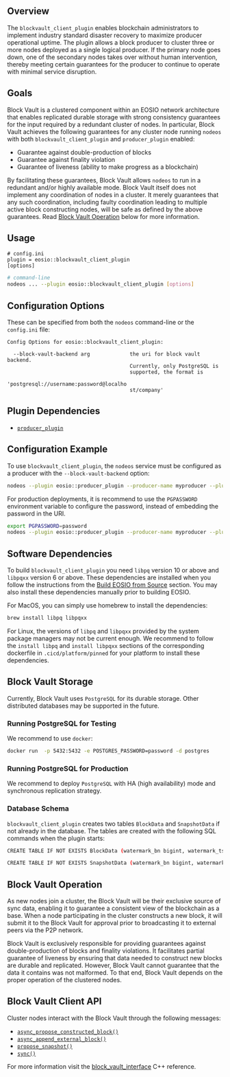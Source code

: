 
## Overview

The `blockvault_client_plugin` enables blockchain administrators to implement industry standard disaster recovery to maximize producer operational uptime. The plugin allows a block producer to cluster three or more nodes deployed as a single logical producer. If the primary node goes down, one of the secondary nodes takes over without human intervention, thereby meeting certain guarantees for the producer to continue to operate with minimal service disruption.

## Goals

Block Vault is a clustered component within an EOSIO network architecture that enables replicated durable storage with strong consistency guarantees for the input required by a redundant cluster of nodes. In particular, Block Vault achieves the following guarantees for any cluster node running `nodeos` with both `blockvault_client_plugin` and `producer_plugin` enabled:

* Guarantee against double-production of blocks
* Guarantee against finality violation
* Guarantee of liveness (ability to make progress as a blockchain)

By facilitating these guarantees, Block Vault allows `nodeos` to run in a redundant and/or highly available mode. Block Vault itself does not implement any coordination of nodes in a cluster. It merely guarantees that any such coordination, including faulty coordination leading to multiple active block constructing nodes, will be safe as defined by the above guarantees. Read [Block Vault Operation](#block-vault-operation) below for more information.

## Usage

```console
# config.ini
plugin = eosio::blockvault_client_plugin
[options]
```
```sh
# command-line
nodeos ... --plugin eosio::blockvault_client_plugin [options]
```

## Configuration Options

These can be specified from both the `nodeos` command-line or the `config.ini` file:

```console
Config Options for eosio::blockvault_client_plugin:

  --block-vault-backend arg             the uri for block vault backend. 
                                        Currently, only PostgreSQL is 
                                        supported, the format is 
                                        'postgresql://username:password@localho
                                        st/company'
```

## Plugin Dependencies

* [`producer_plugin`](../producer_plugin/index.md)

## Configuration Example

To use `blockvault_client_plugin`, the `nodeos` service must be configured as a producer with the `--block-vault-backend` option:

```sh
nodeos --plugin eosio::producer_plugin --producer-name myproducer --plugin eosio::blockvault_client_plugin --block-vault-backend postgresql://user:password@mycompany.com
```

For production deployments, it is recommend to use the `PGPASSWORD` environment variable to configure the password, instead of embedding the password in the URI.

```sh
export PGPASSWORD=password
nodeos --plugin eosio::producer_plugin --producer-name myproducer --plugin eosio::blockvault_client_plugin --block-vault-backend postgresql://user@mycompany.com
```

## Software Dependencies

To build `blockvault_client_plugin` you need `libpq` version 10 or above and `libpqxx` version 6 or above. These dependencies are installed when you follow the instructions from the [Build EOSIO from Source](../../../00_install/build-from-source/index.md) section. You may also install these dependencies manually prior to building EOSIO.

For MacOS, you can simply use homebrew to install the dependencies:

```sh
brew install libpq libpqxx
```

For Linux, the versions of `libpq` and `libpqxx` provided by the system package managers may not be current enough. We recommend to follow the `install libpq` and `install libpqxx` sections of the corresponding dockerfile in `.cicd/platform/pinned` for your platform to install these dependencies.

## Block Vault Storage

Currently, Block Vault uses `PostgreSQL` for its durable storage. Other distributed databases may be supported in the future.

### Running PostgreSQL for Testing

We recommend to use `docker`:

```sh
docker run  -p 5432:5432 -e POSTGRES_PASSWORD=password -d postgres
```

### Running PostgreSQL for Production 

We recommend to deploy `PostgreSQL` with HA (high availability) mode and synchronous replication strategy.

### Database Schema

`blockvault_client_plugin` creates two tables `BlockData` and `SnapshotData` if not already in the database. The tables are created with the following SQL commands when the plugin starts:

```sh
CREATE TABLE IF NOT EXISTS BlockData (watermark_bn bigint, watermark_ts bigint, lib bigint, block_num bigint, block_id bytea UNIQUE, previous_block_id bytea, block oid, block_size bigint);

CREATE TABLE IF NOT EXISTS SnapshotData (watermark_bn bigint, watermark_ts bigint, snapshot oid);
```

## Block Vault Operation

As new nodes join a cluster, the Block Vault will be their exclusive source of sync data, enabling it to guarantee a consistent view of the blockchain as a base. When a node participating in the cluster constructs a new block, it will submit it to the Block Vault for approval prior to broadcasting it to external peers via the P2P network.

Block Vault is exclusively responsible for providing guarantees against double-production of blocks and finality violations. It facilitates partial guarantee of liveness by ensuring that data needed to construct new blocks are durable and replicated. However, Block Vault cannot guarantee that the data it contains was not malformed. To that end, Block Vault depends on the proper operation of the clustered nodes.

## Block Vault Client API

Cluster nodes interact with the Block Vault through the following messages:

* [`async_propose_constructed_block()`](/classeosio_1_1blockvault_1_1block__vault__interface#function-async_propose_constructed_block)
* [`async_append_external_block()`](/classeosio_1_1blockvault_1_1block__vault__interface#function-async_append_external_block)
* [`propose_snapshot()`](/classeosio_1_1blockvault_1_1block__vault__interface#function-propose_snapshot)
* [`sync()`](/classeosio_1_1blockvault_1_1block__vault__interface#function-sync)

For more information visit the [block_vault_interface](/classeosio_1_1blockvault_1_1block__vault__interface) C++ reference.
